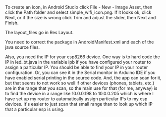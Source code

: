 To create an icon, in Android Studio click File - New - Image Asset, then click the Path folder and select simple_wifi_icon.png. If it looks ok, click Next, or if the size is wrong click Trim and adjust the slider, then Next and Finish.

The layout_files go in Res Layout.

You need to correct the package in AndroidManifest.xml and each of the java source files. 

Also, you need the IP for your esp8266 device. One way is to hard code the IP in led_bt.java in the variable ipb if you have configured your router to assign a particular IP. You should be able to find your IP in your router configuration. Or, you can see it in the Serial monitor in Arduino IDE if you have enabled serial printing in the source code. And, the app can scan for it, but that seems to not work so well if other devices (phones, tablets, etc.) are in the range that you scan, so the main use for that (for me, anyway) is to find the device in a range like 10.0.0.198 to 10.0.0.205 which is where I have set up my router to automatically assign particular IPs to my esp devices. It's easier to just scan that small range than to look up which IP that a particular esp is using. 
